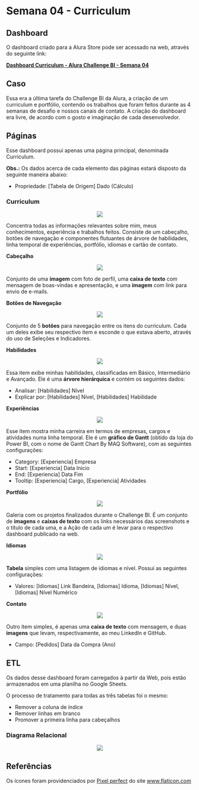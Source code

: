 # Semana 04 - Curriculum

## Dashboard

O dashboard criado para a Alura Store pode ser acessado na web, através do seguinte link:

**[Dashboard Curriculum - Alura Challenge BI - Semana 04](https://app.powerbi.com/view?r=eyJrIjoiM2M4NjEwOTMtM2EyMC00ZjQ4LTk3N2ItZGI3OWZlMzkyZTNiIiwidCI6IjJjNzUwYmUyLTVkYzAtNDRjNy04MzNjLTA5NGY4ZGE5NzljMyJ9&pageName=ReportSection)**

## Caso

Essa era a última tarefa do Challenge BI da Alura, a criação de um curriculum e portfólio, contendo os trabalhos que foram feitos durante as 4 semanas de desafio e nossos canais de contato. A criação do dashboard era livre, de acordo com o gosto e imaginação de cada desenvolvedor.


## Páginas

Esse dashboard possui apenas uma página principal, denominada Curriculum.

**Obs.:** Os dados acerca de cada elemento das páginas estará disposto da seguinte maneira abaixo:

- Propriedade: [Tabela de Origem] Dado (Cálculo)

### Curriculum

<p align="center">
    <img src="https://i.postimg.cc/RFcftFY3/firefox-SIS8d49-S5e.png"/>
</p>

Concentra todas as informações relevantes sobre mim, meus conhecimentos, experiência e trabalhos feitos. Consiste de um cabeçalho, botões de navegação e componentes flutuantes de árvore de habilidades, linha temporal de experiências, portfólio, idiomas e cartão de contato.

**Cabeçalho**

<p align="center">
  <img src="https://i.postimg.cc/CLsKq24x/firefox-g-KKdr-Viojb.png">
</p>

Conjunto de uma **imagem** com foto de perfil, uma **caixa de texto** com mensagem de boas-vindas e apresentação, e uma **imagem** com link para envio de e-mails.

**Botões de Navegação**

<p align="center">
  <img src="https://i.postimg.cc/jdvHvDSP/firefox-G9-D0-Rmnh-KG.png">
</p>

Conjunto de 5 **botões** para navegação entre os itens do curriculum. Cada um deles exibe seu respectivo item e esconde o que estava aberto, através do uso de Seleções e Indicadores.

**Habilidades**

<p align="center">
  <img src="https://i.postimg.cc/Jz2bVSJh/firefox-ONUV6-QSvod.png">
</p>

Essa item exibe minhas habilidades, classificadas em Básico, Intermediário e Avançado. Ele é uma **árvore hierárquica** e contém os seguintes dados:

- Analisar: [Habilidades] Nível
- Explicar por: [Habilidades] Nível, [Habilidades] Habilidade

**Experiências**

<p align="center">
  <img src="https://i.postimg.cc/sD3PpYs3/firefox-d-Pc-U9iq-Mye.png">
</p>


Esse item mostra minha carreira em termos de empresas, cargos e atividades numa linha temporal. Ele é um **gráfico de Gantt** (obtido da loja do Power BI, com o nome de Gantt Chart By MAQ Software), com as seguintes configurações:

- Category: [Experiencia] Empresa
- Start: [Experiencia] Data Inicio
- End: [Experiencia] Data Fim
- Tooltip: [Experiencia] Cargo, [Experiencia] Atividades

**Portfólio**

<p align="center">
  <img src="https://i.postimg.cc/ydqcW9L4/firefox-Bn2-S6-Hv-TJH.png">
</p>


Galeria com os projetos finalizados durante o Challenge BI. É um conjunto de **imagens** e **caixas de texto** com os links necessários das screenshots e o título de cada uma, e a Ação de cada um é levar para o respectivo dashboard publicado na web.

**Idiomas**

<p align="center">
  <img src="https://i.postimg.cc/MGf1Wtbm/firefox-YH1sw5-NBM1.png">
</p>

**Tabela** simples com uma listagem de idiomas e nível. Possui as seguintes configurações:

- Valores: [Idiomas] Link Bandeira, [Idiomas] Idioma, [Idiomas] Nível, [Idiomas] Nível Numérico

**Contato**

<p align="center">
    <img src="https://i.postimg.cc/9QMGkcDS/firefox-MBXmx-B6lu0.png" />
</p>


Outro item simples, é apenas uma **caixa de texto** com mensagem, e duas **imagens** que levam, respectivamente, ao meu LinkedIn e GitHub.

- Campo: [Pedidos] Data da Compra (Ano)

## ETL

Os dados desse dashboard foram carregados à partir da Web, pois estão armazenados em uma planilha no Google Sheets.

O processo de tratamento para todas as três tabelas foi o mesmo:

- Remover a coluna de índice
- Remover linhas em branco
- Promover a primeira linha para cabeçalhos

### Diagrama Relacional

<p align="center">
  <img src="https://i.postimg.cc/J4Lnt8ZF/PBIDesktop-p-Uf-YESy-Uu-H.png">
</p>

## Referências

<div>Os ícones foram providenciados por <a href="https://www.flaticon.com/authors/pixel-perfect" title="Pixel perfect">Pixel perfect</a> do site <a href="https://www.flaticon.com/" title="Flaticon">www.flaticon.com</a></div>

